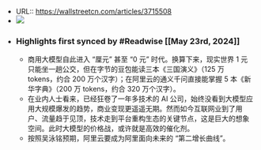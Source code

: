 - URL:: https://wallstreetcn.com/articles/3715508
- ![](https://readwise-assets.s3.amazonaws.com/static/images/article2.74d541386bbf.png)
- ### Highlights first synced by #Readwise [[May 23rd, 2024]]
    - 商用大模型自此进入 “厘元” 甚至 “0 元” 时代。换算下来，现实世界 1 元只能坐一趟公交，但在字节的豆包能读三本《三国演义》（125 万 tokens，约合 200 万个汉字）；在阿里云的通义千问直接能掌握 5 本《新华字典》（200 万 tokens，约合 320 万个汉字）。
    - 在业内人士看来，已经狂卷了一年多技术的 AI 公司，始终没看到大模型应用大规模爆发的趋势，商业变现更遥遥无期。然而如今互联网业到了用户、流量趋于见顶，技术走到平台重构生态的关键节点，这是巨大的想象空间。此时大模型的价格战，或许就是高效的催化剂。
    - 按照吴泳铭预期，阿里云要成为阿里面向未来的 “第二增长曲线”。
